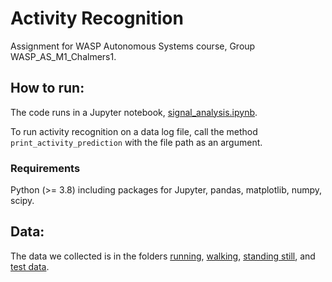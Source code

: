 # Activity Recognition

Assignment for WASP Autonomous Systems course, Group WASP_AS_M1_Chalmers1.

## How to run:
The code runs in a Jupyter notebook, [signal_analysis.ipynb](https://github.com/solrun/ActivityRecognition/blob/main/signal_analysis.ipynb).

To run activity recognition on a data log file, call the method `print_activity_prediction` with the file path as an argument. 

### Requirements
Python (>= 3.8) including packages for Jupyter, pandas, matplotlib, numpy, scipy.


## Data:
The data we collected is in the folders [running](https://github.com/solrun/ActivityRecognition/tree/main/running), [walking](https://github.com/solrun/ActivityRecognition/tree/main/walking), [standing still](https://github.com/solrun/ActivityRecognition/tree/main/standing_still), and [test data](https://github.com/solrun/ActivityRecognition/tree/main/test_data).

